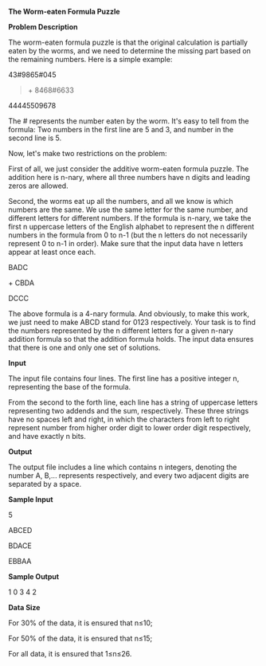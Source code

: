 **The Worm-eaten Formula Puzzle**

**Problem Description**

The worm-eaten formula puzzle is that the original calculation is partially eaten by the worms, and we need to determine the missing part based on the remaining numbers. Here is a simple example:

43\#9865\#045

> \+ 8468\#6633

44445509678

The \# represents the number eaten by the worm. It's easy to tell from the formula: Two numbers in the first line are 5 and 3, and number in the second line is 5.

Now, let's make two restrictions on the problem:

First of all, we just consider the additive worm-eaten formula puzzle. The addition here is n-nary, where all three numbers have n digits and leading zeros are allowed.

Second, the worms eat up all the numbers, and all we know is which numbers are the same. We use the same letter for the same number, and different letters for different numbers. If the formula is n-nary, we take the first n uppercase letters of the English alphabet to represent the n different numbers in the formula from 0 to n-1 (but the n letters do not necessarily represent 0 to n-1 in order). Make sure that the input data have n letters appear at least once each.

BADC

\+ CBDA

DCCC

The above formula is a 4-nary formula. And obviously, to make this work, we just need to make ABCD stand for 0123 respectively. Your task is to find the numbers represented by the n different letters for a given n-nary addition formula so that the addition formula holds. The input data ensures that there is one and only one set of solutions.

**Input**

The input file contains four lines. The first line has a positive integer n, representing the base of the formula.

From the second to the forth line, each line has a string of uppercase letters representing two addends and the sum, respectively. These three strings have no spaces left and right, in which the characters from left to right represent number from higher order digit to lower order digit respectively, and have exactly n bits.

**Output**

The output file includes a line which contains n integers, denoting the number A, B,\... represents respectively, and every two adjacent digits are separated by a space.

**Sample Input**

5

ABCED

BDACE

EBBAA

**Sample Output**

1 0 3 4 2

**Data Size**

For 30% of the data, it is ensured that n≤10;

For 50% of the data, it is ensured that n≤15;

For all data, it is ensured that 1≤n≤26.
